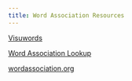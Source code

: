 ```yaml
---
title: Word Association Resources
---
```


[Visuwords](https://visuwords.com/)

[Word Association Lookup](https://wordassociations.net/en/)

[wordassociation.org](http://www.wordassociation.org/search/)
